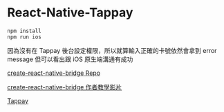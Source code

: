 # React-Native-Tappay

    npm install
    npm run ios

因為沒有在 Tappay 後台設定權限，所以就算輸入正確的卡號依然會拿到 error message
但可以看出跟 iOS 原生端溝通有成功

[create-react-native-bridge Repo](https://github.com/peggyrayzis/react-native-create-bridge)

[create-react-native-bridge 作者教學影片](https://youtu.be/OrIIPNEjQfs)

[Tappay](https://docs.tappaysdk.com/tutorial/zh/ios/front.html#ios)
